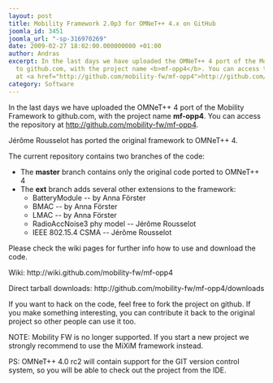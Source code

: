 ```yaml
---
layout: post
title: Mobility Framework 2.0p3 for OMNeT++ 4.x on GitHub
joomla_id: 3451
joomla_url: "-sp-316970269"
date: 2009-02-27 18:02:00.000000000 +01:00
author: Andras
excerpt: In the last days we have uploaded the OMNeT++ 4 port of the Mobility Framework
  to github.com, with the project name <b>mf-opp4</b>. You can access the repository
  at <a href="http://github.com/mobility-fw/mf-opp4">http://github.com/mobility-fw/mf-opp4</a>.
category: Software
---
```

In the last days we have uploaded the OMNeT++ 4 port of the Mobility Framework to github.com, with the project name <b>mf-opp4</b>. You can access the repository at <a href="http://github.com/mobility-fw/mf-opp4">http://github.com/mobility-fw/mf-opp4</a>.

<p>Jérôme Rousselot has ported the original framework to OMNeT++ 4.

<p>The current repository contains two branches of the code:

<ul>
<li>The <b>master</b> branch contains only the original code ported to OMNeT++ 4
<li>The <b>ext</b> branch adds several other extensions to the framework:
  <ul>
    <li>BatteryModule -- by Anna Förster
    <li>BMAC -- by Anna Förster
    <li>LMAC -- by Anna Förster
    <li>RadioAccNoise3 phy model -- Jérôme Rousselot
    <li>IEEE 802.15.4 CSMA -- Jérôme Rousselot
  </ul>
</ul>

<p>Please check the wiki pages for further info how to use and download the code.

<p>Wiki: http://wiki.github.com/mobility-fw/mf-opp4

<p>Direct tarball downloads: http://github.com/mobility-fw/mf-opp4/downloads

<p>If you want to hack on the code, feel free to fork the project on github. If you make something interesting, you can contribute it back to the original project so other people can use it too.

<p>NOTE: Mobility FW is no longer supported. If you start a new project we strongly recommend to use the MiXiM framework instead.

<p>PS: OMNeT++ 4.0 rc2 will contain support for the GIT version control system, so you will be able to check out the project from the IDE.
